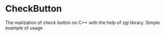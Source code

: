 # CheckButton
The realization of check button on C++ with the help of zgl library. Simple example of usage
